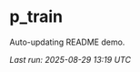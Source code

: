 # p_train

Auto-updating README demo.

<!--START_SECTION:status-->
_Last run: 2025-08-29 13:19 UTC_
<!--END_SECTION:status-->
































































































































































































